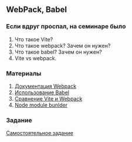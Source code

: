 ## WebPack, Babel

### Если вдруг проспал, на семинаре было
1. Что такое Vite?
2. Что такое webpack? Зачем он нужен? 
3. Что такое babel? Зачем он нужен?
4. Vite vs webpack.

### Материалы
1. [Документация Webpack](https://webpack.js.org/concepts/)
2. [Использование Babel](https://webpack.js.org/loaders/babel-loader/)
3. [Сравнение Vite и Webpack](https://kinsta.com/blog/vite-vs-webpack/)
4. [Node module bunlder](https://my-js.org/blog/nodejs-module-bundler/)

### Задание
[Самостоятельное задание](https://docs.google.com/document/d/1EnrGDX4_5FleYaTN9voR0znC5S1osdxOZkjw-Cd2-UU/edit?usp=sharing)
